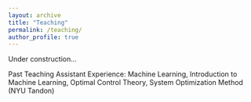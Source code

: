 ```yaml
---
layout: archive
title: "Teaching"
permalink: /teaching/
author_profile: true
---
```


Under construction...


Past Teaching Assistant Experience:
Machine Learning, Introduction to Machine Learning, Optimal Control Theory, System Optimization Method (NYU Tandon)

